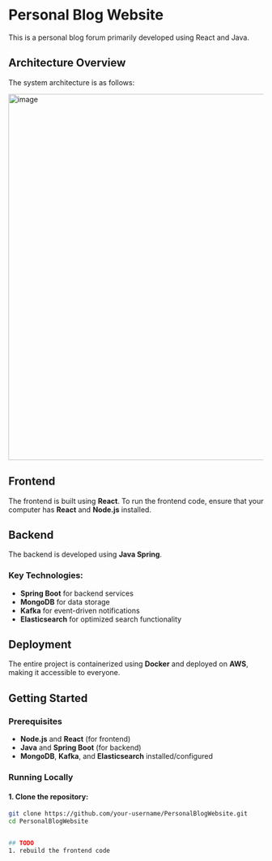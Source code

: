 # Personal Blog Website

This is a personal blog forum primarily developed using React and Java.

## Architecture Overview

The system architecture is as follows:

<img width="722" alt="image" src="https://github.com/user-attachments/assets/50ed4513-2cf5-4e45-92ad-16dc9817f0d9" /> 

## Frontend

The frontend is built using **React**. To run the frontend code, ensure that your computer has **React** and **Node.js** installed.

## Backend

The backend is developed using **Java Spring**.  

### Key Technologies:
- **Spring Boot** for backend services  
- **MongoDB** for data storage  
- **Kafka** for event-driven notifications  
- **Elasticsearch** for optimized search functionality  

## Deployment

The entire project is containerized using **Docker** and deployed on **AWS**, making it accessible to everyone.

## Getting Started

### Prerequisites
- **Node.js** and **React** (for frontend)  
- **Java** and **Spring Boot** (for backend)  
- **MongoDB**, **Kafka**, and **Elasticsearch** installed/configured  

### Running Locally

#### 1. Clone the repository:
```sh
git clone https://github.com/your-username/PersonalBlogWebsite.git
cd PersonalBlogWebsite


## TODO
1. rebuild the frontend code

